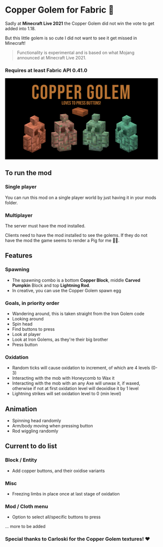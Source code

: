 # Copper Golem for Fabric 🤖
Sadly at __Minecraft Live 2021__ the Copper Golem did not win the vote to get added into 1.18.

But this little golem is so cute I did not want to see it get missed in Minecraft!

> Functionality is experimental and is based on what Mojang announced at Minecraft Live 2021.

### Requires at least Fabric API 0.41.0

<img src="./images/main_screenshot.png"/>

## To run the mod
### Single player
You can run this mod on a single player world by just having it in your mods folder.

### Multiplayer
The server must have the mod installed.

Clients need to have the mod installed to see the golems. If they do not have the mod the game seems to render a Pig for me 🤷‍♂️.

## Features

### Spawning
* The spawning combo is a bottom __Copper Block__, middle __Carved Pumpkin__ Block and top __Lightning Rod__.
* In creative, you can use the Copper Golem spawn egg

### Goals, in priority order
* Wandering around, this is taken straight from the Iron Golem code
* Looking around
* Spin head
* Find buttons to press
* Look at player
* Look at Iron Golems, as they're their big brother
* Press button

### Oxidation
* Random ticks will cause oxidation to increment, of which are 4 levels (0-3)
* Interacting with the mob with Honeycomb to Wax it
* Interacting with the mob with an any Axe will unwax it, if waxed, otherwise if not at first oxidation level will deoxidise it by 1 level
* Lightning strikes will set oxidation level to 0 (min level)

## Animation
* Spinning head randomly
* Arm/body moving when pressing button
* Rod wiggling randomly

## Current to do list
### Block / Entity
* Add copper buttons, and their oxidise variants

### Misc
* Freezing limbs in place once at last stage of oxidation

### Mod / Cloth menu
* Option to select all/specific buttons to press

... more to be added

### Special thanks to Carloski for the Copper Golem textures! ❤️
